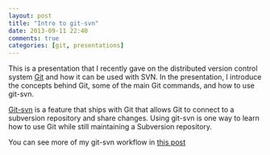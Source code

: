 ```yaml
---
layout: post
title: "Intro to git-svn"
date: 2013-09-11 22:40
comments: true
categories: [git, presentations]
---
```


This is a presentation that I recently gave on the distributed version control system [Git](http://www.git-scm.com) and how it can be used with SVN. In the presentation, I introduce the concepts behind Git, some of the main Git commands, and how to use git-svn. 

[Git-svn](https://www.kernel.org/pub/software/scm/git/docs/git-svn.html) is a feature that ships with Git that allows Git to connect to a subversion repository and share changes. Using git-svn is one way to learn how to use Git while still maintaining a Subversion repository. 

You can see more of my git-svn workflow in [this post](http://andylind.github.io/blog/2012/05/11/Using-Git-With-SVN/)

<script async class="speakerdeck-embed" data-id="0576e7c0f92c0130bb2576ac50ee3936" data-ratio="1.33333333333333" src="//speakerdeck.com/assets/embed.js"></script>

